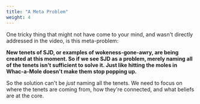 ```yaml
---
title: "A Meta Problem"
weight: 4
---
```


One tricky thing that might not have come to your mind, and wasn't directly addressed in the video, is this meta-problem:

**New tenets of SJD, or examples of wokeness-gone-awry, are being created at this moment. So if we see SJD as a problem, merely naming all of the tenets isn't sufficient to solve it. Just like hitting the moles in Whac-a-Mole doesn't make them stop popping up.**

So the solution can't be _just_ naming all the tenets. We need to focus on where the tenets are coming from, how they're connected, and what beliefs are at the core.

